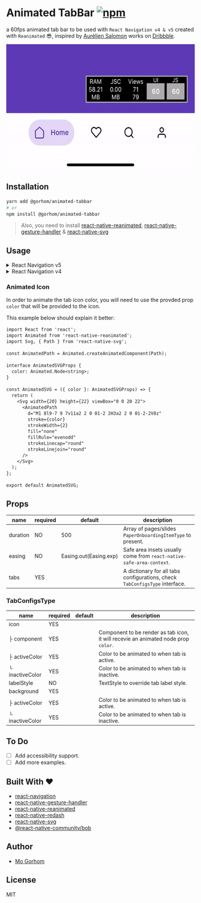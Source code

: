 # Animated TabBar [![npm](https://badgen.net/npm/v/@gorhom/animated-tabbar)](https://www.npmjs.com/package/@gorhom/animated-tabbar)

a 60fps animated tab bar to be used with `React Navigation v4 & v5` created with `Reanimated` 😎, inspired by [Aurélien Salomon](https://dribbble.com/aureliensalomon) works on [Dribbble](https://dribbble.com/shots/5925052-Google-Bottom-Bar-Navigation-Pattern-Mobile-UX-Design).

<p align="center">
<img src="./preview.gif" width="600" height="336">
</p>

## Installation

```sh
yarn add @gorhom/animated-tabbar
# or
npm install @gorhom/animated-tabbar
```

> Also, you need to install [react-native-reanimated](https://github.com/software-mansion/react-native-reanimated), [react-native-gesture-handler](https://github.com/software-mansion/react-native-reanimated) & [react-native-svg](https://github.com/react-native-community/react-native-svg)

## Usage

<details>
  <summary>React Navigation v5</summary>

  ```tsx
  import React from 'react';
  import { NavigationContainer } from '@react-navigation/native';
  import { createBottomTabNavigator } from '@react-navigation/bottom-tabs';
  import AnimatedTabBar, {TabsConfigsType} from '@gorhom/animated-tabbar';

  const tabs: TabsConfigsType = {
    Home: {
      labelStyle: {
        color: '#5B37B7',
      },
      icon: {
        component: /* ICON COMPONENT */,
        activeColor: 'rgba(91,55,183,1)',
        inactiveColor: 'rgba(0,0,0,1)',
      },
      background: {
        activeColor: 'rgba(223,215,243,1)',
        inactiveColor: 'rgba(223,215,243,0)',
      },
    },
    Profile: {
      labelStyle: {
        color: '#1194AA',
      },
      icon: {
        component: /* ICON COMPONENT */,
        activeColor: 'rgba(17,148,170,1)',
        inactiveColor: 'rgba(0,0,0,1)',
      },
      background: {
        activeColor: 'rgba(207,235,239,1)',
        inactiveColor: 'rgba(207,235,239,0)',
      },
    },
  };

  const Tab = createBottomTabNavigator();

  export default function App() {
    return (
      <NavigationContainer>
        <Tab.Navigator
          tabBar={props => (
            <AnimatedTabBar tabs={tabs} {...props} />
          )}
        >
          <Tab.Screen
            name="Home"
            component={HomeScreen}
          />
          <Tab.Screen
            name="Profile"
            component={ProfileScreen}
          />
        </Tab.Navigator>
      </NavigationContainer>
    )
  }
  ```
</details>

<details>
  <summary>React Navigation v4</summary>

  ```tsx
  import React from 'react';
  import {createAppContainer} from 'react-navigation';
  import {createBottomTabNavigator} from 'react-navigation-tabs';
  import {createStackNavigator} from 'react-navigation-stack';
  import {SafeAreaProvider} from 'react-native-safe-area-context';
  import AnimatedTabBar, {TabsConfigsType} from '@gorhom/animated-tabbar';

  const tabs: TabsConfigsType = {
    Home: {
      labelStyle: {
        color: '#5B37B7',
      },
      icon: {
        component: /* ICON COMPONENT */,
        activeColor: 'rgba(91,55,183,1)',
        inactiveColor: 'rgba(0,0,0,1)',
      },
      background: {
        activeColor: 'rgba(223,215,243,1)',
        inactiveColor: 'rgba(223,215,243,0)',
      },
    },
    Profile: {
      labelStyle: {
        color: '#1194AA',
      },
      icon: {
        component: /* ICON COMPONENT */,
        activeColor: 'rgba(17,148,170,1)',
        inactiveColor: 'rgba(0,0,0,1)',
      },
      background: {
        activeColor: 'rgba(207,235,239,1)',
        inactiveColor: 'rgba(207,235,239,0)',
      },
    },
  };

  const TabNavigator = createBottomTabNavigator(
    {
      Home: HomeScreen,
      Profile: ProfileScreen,
    },
    {
      tabBarComponent: props => <AnimatedTabBar tabs={tabs} {...props} />,
    },
  );

  const AppContainer = createAppContainer(TabNavigator);

  export default () => (
    <SafeAreaProvider>
      <AppContainer />
    </SafeAreaProvider>
  );
  ```
</details>

### Animated Icon

In order to animate the tab icon color, you will need to use the provded prop `color` that will be provided to the icon.

This example below should explain it better:

```tsx
import React from 'react';
import Animated from 'react-native-reanimated';
import Svg, { Path } from 'react-native-svg';

const AnimatedPath = Animated.createAnimatedComponent(Path);

interface AnimatedSVGProps {
  color: Animated.Node<string>;
}

const AnimatedSVG = ({ color }: AnimatedSVGProps) => {
  return (
    <Svg width={20} height={22} viewBox="0 0 20 22">
      <AnimatedPath
        d="M1 8l9-7 9 7v11a2 2 0 01-2 2H3a2 2 0 01-2-2V8z"
        stroke={color}
        strokeWidth={2}
        fill="none"
        fillRule="evenodd"
        strokeLinecap="round"
        strokeLinejoin="round"
      />
    </Svg>
  );
};

export default AnimatedSVG;
```

## Props

| name     | required | default                | description                                                                 |
| -------- | -------- | ---------------------- | --------------------------------------------------------------------------- |
| duration | NO       | 500                    | Array of pages/slides `PaperOnboardingItemType` to present.                 |
| easing   | NO       | Easing.out(Easing.exp) | Safe area insets usually come from `react-native-safe-area-context`.        |
| tabs     | YES      |                        | A dictionary for all tabs configurations, check `TabConfigsType` interface. |

### TabConfigsType

| name            | required | default | description                                                                        |
| --------------- | -------- | ------- | ---------------------------------------------------------------------------------- |
| icon            | YES      |         |                                                                                    |
| ├ component     | YES      |         | Component to be render as tab icon, it will recevie an animated node prop `color`. |
| ├ activeColor   | YES      |         | Color to be animated to when tab is active.                                        |
| └ inactiveColor | YES      |         | Color to be animated to when tab is inactive.                                      |
| labelStyle      | NO       |         | TextStyle to override tab label style.                                             |
| background      | YES      |         |                                                                                    |
| ├ activeColor   | YES      |         | Color to be animated to when tab is active.                                        |
| └ inactiveColor | YES      |         | Color to be animated to when tab is inactive.                                      |

## To Do

- [ ] Add accessibility support.
- [ ] Add more examples.

## Built With ❤️

- [react-navigation](https://github.com/react-navigation/react-navigation)
- [react-native-gesture-handler](https://github.com/software-mansion/react-native-reanimated)
- [react-native-reanimated](https://github.com/software-mansion/react-native-reanimated)
- [react-native-redash](https://github.com/wcandillon/react-native-redash)
- [react-native-svg](https://github.com/react-native-community/react-native-svg)
- [@react-native-community/bob](https://github.com/react-native-community/bob)

## Author

- [Mo Gorhom](https://twitter.com/gorhom)

## License

MIT
